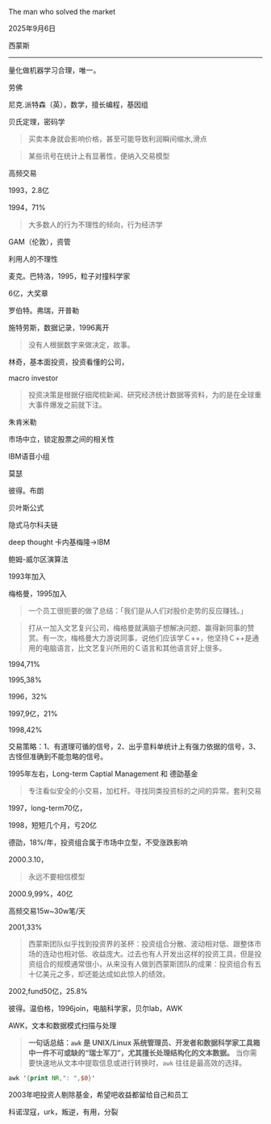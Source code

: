 The man who solved the market

2025年9月6日

西蒙斯

---

量化做机器学习合理，唯一。

劳佛

尼克.派特森（英），数学，擅长编程，基因组

贝氏定理，密码学

> 买卖本身就会影响价格，甚至可能导致利润瞬间缩水,滑点

> 某些讯号在统计上有显著性，便纳入交易模型

高频交易

1993，2.8亿

1994，71%

> 大多数人的行为不理性的倾向，行为经济学

GAM（伦敦），资管

利用人的不理性

麦克。巴特洛，1995，粒子对撞科学家

6亿，大奖章

罗伯特。弗瑞，开普勒

施特劳斯，数据记录，1996离开

> 没有人根据数字来做决定，故事。

林奇，基本面投资，投资看懂的公司，

macro investor

> 投资决策是根据仔细爬梳新闻、研究经济统计数据等资料，为的是在全球重大事件爆发之前就下注。

朱肯米勒

市场中立，锁定股票之间的相关性

IBM语音小组



莫瑟

彼得。布朗

贝叶斯公式

隐式马尔科夫链

deep thought 卡内基梅隆->IBM

鲍姆-威尔区演算法

1993年加入

梅格曼，1995加入

> 一个员工很扼要的做了总结：「我们是从人们对股价走势的反应赚钱。」

> 打从一加入文艺复兴公司，梅格曼就满脑子想解决问题、赢得新同事的赞赏。有一次，梅格曼大力游说同事，说他们应该学Ｃ++，他坚持Ｃ++是通用的电脑语言，比文艺复兴所用的Ｃ语言和其他语言好上很多。



1994,71%

1995,38%

1996，32%

1997,9亿，21%

1998,42%

交易策略：1、有道理可循的信号，2、出乎意料单统计上有强力依据的信号，3、古怪但准确到不能忽略的信号。

1995年左右，Long-term Captial Management 和 德劭基金

> 专注看似安全的小交易，加杠杆。寻找同类投资标的之间的异常。套利交易

1997，long-term70亿，

1998，短短几个月，亏20亿

德劭，18%/年，投资组合属于市场中立型，不受涨跌影响

2000.3.10，

> 永远不要相信模型

2000.9,99%，40亿

高频交易15w~30w笔/天

2001,33%

> 西蒙斯团队似乎找到投资界的圣杯：投资组合分散、波动相对低、跟整体市场的连动也相对低、收益庞大。过去也有人开发出这样的投资工具，但是投资组合的规模通常很小，从来没有人做到西蒙斯团队的成果：投资组合有五十亿美元之多，却还能达成如此惊人的绩效。

2002,fund50亿，25.8%

彼得。温伯格，1996join，电脑科学家，贝尔lab，AWK

AWK，文本和数据模式扫描与处理

> **一句话总结：`awk` 是 UNIX/Linux 系统管理员、开发者和数据科学家工具箱中一件不可或缺的“瑞士军刀”，尤其擅长处理结构化的文本数据。** 当你需要快速地从文本中提取信息或进行转换时，`awk` 往往是最高效的选择。

```awk
awk '{print NR,": ",$0}'
```

2003年吧投资人剔除基金，希望吧收益都留给自己和员工

科诺涅寇，urk，叛逆，有用，分裂

